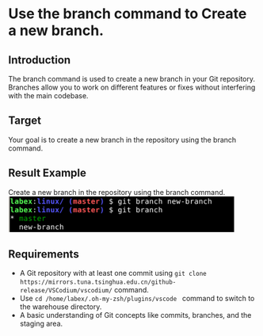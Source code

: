 # Use the branch command to Create a new branch.

## Introduction

The branch command is used to create a new branch in your Git repository. Branches allow you to work on different features or fixes without interfering with the main codebase.

## Target

Your goal is to create a new branch in the repository using the branch command.

## Result Example

Create a new branch in the repository using the branch command.
![challenge-git-branch-operation](assets/challenge-git-branch-operation-1.png)

## Requirements

- A Git repository with at least one commit using `git clone https://mirrors.tuna.tsinghua.edu.cn/github-release/VSCodium/vscodium/` command.
- Use `cd /home/labex/.oh-my-zsh/plugins/vscode `  command to switch to the warehouse directory.
- A basic understanding of Git concepts like  commits, branches, and the staging area.

